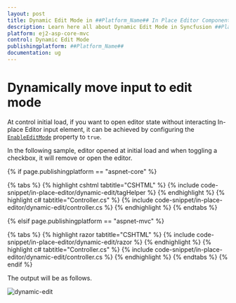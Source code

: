 ```yaml
---
layout: post
title: Dynamic Edit Mode in ##Platform_Name## In Place Editor Component
description: Learn here all about Dynamic Edit Mode in Syncfusion ##Platform_Name## In Place Editor component of Syncfusion Essential JS 2 and more.
platform: ej2-asp-core-mvc
control: Dynamic Edit Mode
publishingplatform: ##Platform_Name##
documentation: ug
---
```



# Dynamically move input to edit mode

At control initial load, if you want to open editor state without interacting In-place Editor input element, it can be achieved by configuring the [`EnableEditMode`](https://help.syncfusion.com/cr/aspnetcore-js2/Syncfusion.EJ2.InPlaceEditor.InPlaceEditor.html#Syncfusion_EJ2_InPlaceEditor_InPlaceEditor_EnableEditMode) property to `true`.

In the following sample, editor opened at initial load and when toggling a checkbox, it will remove or open the editor.

{% if page.publishingplatform == "aspnet-core" %}

{% tabs %}
{% highlight cshtml tabtitle="CSHTML" %}
{% include code-snippet/in-place-editor/dynamic-edit/tagHelper %}
{% endhighlight %}
{% highlight c# tabtitle="Controller.cs" %}
{% include code-snippet/in-place-editor/dynamic-edit/controller.cs %}
{% endhighlight %}
{% endtabs %}

{% elsif page.publishingplatform == "aspnet-mvc" %}

{% tabs %}
{% highlight razor tabtitle="CSHTML" %}
{% include code-snippet/in-place-editor/dynamic-edit/razor %}
{% endhighlight %}
{% highlight c# tabtitle="Controller.cs" %}
{% include code-snippet/in-place-editor/dynamic-edit/controller.cs %}
{% endhighlight %}
{% endtabs %}
{% endif %}



The output will be as follows.

![dynamic-edit](../../in-place-editor/images/dynamic-edit.PNG)